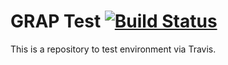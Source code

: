 # <a name="title"></a> GRAP Test [![Build Status](https://secure.travis-ci.org/legalsylvain/test.png?branch=master)](http://travis-ci.org/legalsylvain/test)

This is a repository to test environment via Travis.
